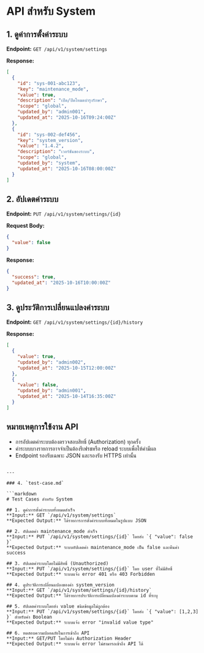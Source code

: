 # API สำหรับ System

## 1. ดูค่าการตั้งค่าระบบ

**Endpoint:**
`GET /api/v1/system/settings`

**Response:**
```json
[
  {
    "id": "sys-001-abc123",
    "key": "maintenance_mode",
    "value": true,
    "description": "เปิด/ปิดโหมดบำรุงรักษา",
    "scope": "global",
    "updated_by": "admin001",
    "updated_at": "2025-10-16T09:24:00Z"
  },
  {
    "id": "sys-002-def456",
    "key": "system_version",
    "value": "1.4.2",
    "description": "เวอร์ชันของระบบ",
    "scope": "global",
    "updated_by": "system",
    "updated_at": "2025-10-16T08:00:00Z"
  }
]
```

## 2. อัปเดตค่าระบบ

**Endpoint:**
`PUT /api/v1/system/settings/{id}`

**Request Body:**
```json
{
  "value": false
}
```

**Response:**
```json
{
  "success": true,
  "updated_at": "2025-10-16T10:00:00Z"
}
```

## 3. ดูประวัติการเปลี่ยนแปลงค่าระบบ

**Endpoint:**
`GET /api/v1/system/settings/{id}/history`

**Response:**
```json
[
  {
    "value": true,
    "updated_by": "admin002",
    "updated_at": "2025-10-15T12:00:00Z"
  },
  {
    "value": false,
    "updated_by": "admin001",
    "updated_at": "2025-10-14T16:35:00Z"
  }
]
```

## หมายเหตุการใช้งาน API
- การอัปเดตค่าระบบต้องตรวจสอบสิทธิ์ (Authorization) ทุกครั้ง
- ค่าระบบบางรายการอาจจำเป็นต้องรีเฟรชหรือ reload ระบบเพื่อให้ค่ามีผล
- Endpoint รองรับเฉพาะ JSON และรองรับ HTTPS เท่านั้น
```

---

### 4. `test-case.md`

```markdown
# Test Cases สำหรับ System

## 1. ดูค่าการตั้งค่าระบบทั้งหมดสำเร็จ
**Input:** GET `/api/v1/system/settings`
**Expected Output:** ได้รายการการตั้งค่าระบบทั้งหมดในรูปแบบ JSON

## 2. อัปเดตค่า maintenance_mode สำเร็จ
**Input:** PUT `/api/v1/system/settings/{id}` โดยส่ง `{ "value": false }`
**Expected Output:** ระบบอัปเดตค่า maintenance_mode เป็น false และคืนค่า success

## 3. อัปเดตค่าระบบโดยไม่มีสิทธิ์ (Unauthorized)
**Input:** PUT `/api/v1/system/settings/{id}` โดย user ที่ไม่มีสิทธิ์
**Expected Output:** ระบบแจ้ง error 401 หรือ 403 Forbidden

## 4. ดูประวัติการเปลี่ยนแปลงของค่า system_version
**Input:** GET `/api/v1/system/settings/{id}/history`
**Expected Output:** ได้รายการประวัติการเปลี่ยนแปลงค่าระบบตาม id ที่ระบุ

## 5. อัปเดตค่าระบบโดยส่ง value ชนิดข้อมูลไม่ถูกต้อง
**Input:** PUT `/api/v1/system/settings/{id}` โดยส่ง `{ "value": [1,2,3] }` สำหรับค่า Boolean
**Expected Output:** ระบบแจ้ง error "invalid value type"

## 6. ทดสอบความปลอดภัยในการเข้าถึง API
**Input:** GET/PUT โดยไม่ส่ง Authorization Header
**Expected Output:** ระบบแจ้ง error ไม่สามารถเข้าถึง API ได้
